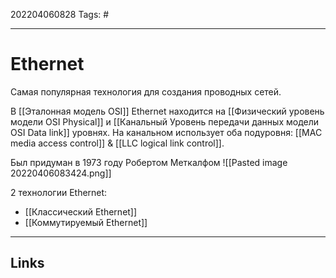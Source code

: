 202204060828
Tags: #

---

# Ethernet
Самая популярная технология для создания проводных сетей. 

В [[Эталонная модель OSI]] Ethernet находится на [[Физический уровень модели OSI Physical]] и [[Канальный Уровень передачи данных модели OSI Data link]] уровнях. На канальном использует оба подуровня: [[MAC media access control]] & [[LLC logical link control]]. 

Был придуман в 1973 году Робертом Меткалфом
![[Pasted image 20220406083424.png]]

2 технологии Ethernet:
- [[Классический Ethernet]]
- [[Коммутируемый Ethernet]]


---
## Links